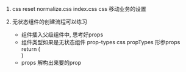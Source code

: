 1. css reset
  normalize.css
  index.css   css 移动业务的设置

2. 无状态组件的创建流程可以练习
    - 组件插入父级组件中, 思考好props
    - 组件类型如果是无状态组件
        prop-types css  propTypes
        形参props
        return (<div></div>)
    - props 解构出来要的prop